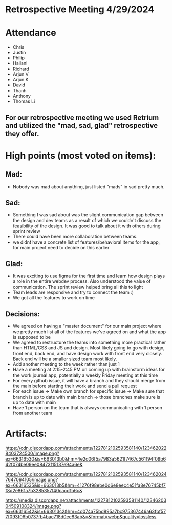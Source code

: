 # Retrospective Meeting 4/29/2024

# Attendance

- Chris
- Justin
- Philip
- Hailani
- Richard
- Arjun V
- Arjun K
- David
- Thanh
- Anthony
- Thomas Li

## For our retrospective meeting we used Retrium and utilized the "mad, sad, glad" retrospective they offer.

# High points (most voted on items):

## Mad: 

- Nobody was mad about anything, just listed "mads" in sad pretty much.

## Sad:

- Something I was sad about was the slight communication gap between the design and dev teams as a result of which we couldn't discuss the feasibility of the design. It was good to talk about it with others during sprint review
- There could have been more collaboration between teams.
- we didnt have a concrete list of features/behavioral items for the app, for main project need to decide on this earlier

## Glad:

- It was exciting to use figma for the first time and learn how design plays a role in the entire webdev process. Also understood the value of communication. The sprint review helped bring all this to light
- Team leads are responsive and try to connect the team :)
- We got all the features to work on time

## Decisions:

- We agreed on having a "master document" for our main project where we pretty much list all of the features we've agreed on and what the app is supposed to be
- We agreed to restructure the teams into something more practical rather than HTML/CSS and JS and design. Most likely going to go with design, front end, back end, and have design work with front end very closely. Back end will be a smaller sized team most likely.
- Add another meeting to the week rather than just 1
- Have a meeting at 2:15-2:45 PM on coming up with brainstorm ideas for the work journal app, potentially a weekly Friday meeting at this time
- For every github issue, it will have a branch and they should merge from the main before starting their work and send a pull request
- For each issue -> Make own branch for specific issue -> Make sure that branch is up to date with main branch -> those branches make sure is up to date with main
- Have 1 person on the team that is always communicating with 1 person from another team
  

# Artifacts:

https://cdn.discordapp.com/attachments/1227812102593581140/1234620228403724500/image.png?ex=66316530&is=663013b0&hm=4e2d06f5a7983a5621f7467c561f94f09b642f074be09ee08473f15137e94a6e&

https://cdn.discordapp.com/attachments/1227812102593581140/1234620247647064105/image.png?ex=66316535&is=663013b5&hm=41276f98ebe0d6e8eec4e51fa8e76745bf7f8d2e861a7b3285357f40cacd1b6c&

https://media.discordapp.net/attachments/1227812102593581140/1234620304509108324/image.png?ex=66316542&is=663013c2&hm=4d074a75bd895a7bc975367446a63fbf577f093f06b0737fb4bac718d0ee83ab&=&format=webp&quality=lossless
